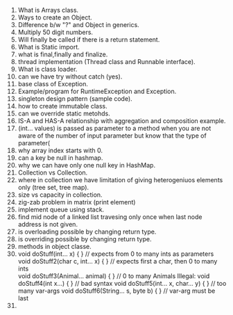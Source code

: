 1. What is Arrays class.
2. Ways to create an Object.
3. Difference b/w "?" and Object in generics.
4. Multiply 50 digit numbers.
5. Will finally be called if there is a return statement.
6. What is Static import.
7. what is final,finally and finalize.
8. thread implementation (Thread class and Runnable interface).
9. What is class loader.
10. can we have try without catch (yes).
11. base class of Exception.
12. Example/program for RuntimeException and Exception.
13. singleton design pattern (sample code).
14. how to create immutable class.
15. can we override static metohds.
16. IS-A and HAS-A relationship with aggregation and composition example.
18. (int… values) is passed as parameter to a method when you are not aware of the number of input parameter but know that the type of parameter(
19. why array index starts with 0.
20. can a key be null in hashmap.
21. why we can have only one null key in HashMap.
22. Collection vs Collection.
23. where in collection we have limitation of giving heterogeniuos elements only (tree set, tree map).
24. size vs capacity in collection.
25. zig-zab problem in matrix (print element)
26. implement queue using stack.
27. find mid node of a linked list travesing only once when last node address is not given.
27. is overloading possible by changing return type.
28. is overriding possible by changing return type.
29. methods in object classe.
30.   void doStuff(int... x) { } // expects from 0 to many ints as parameters
      void doStuff2(char c, int... x) { } // expects first a char, then 0 to many ints  
      void doStuff3(Animal... animal) { } // 0 to many Animals
    Illegal:
      void doStuff4(int x...) { } // bad syntax
      void doStuff5(int... x, char... y) { } // too many var-args
      void doStuff6(String... s, byte b) { } // var-arg must be last
31. 
